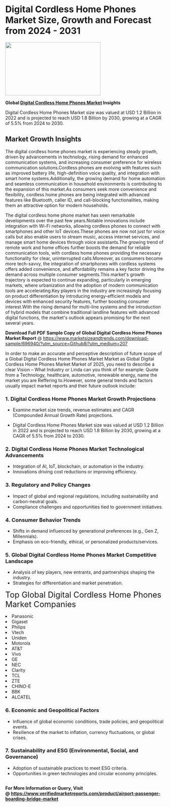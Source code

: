 <H1>Digital Cordless Home Phones Market Size, Growth and Forecast from 2024 - 2031</H1><img class="aligncenter size-medium wp-image-584254" src="https://thirdeyenews.in/wp-content/uploads/2024/09/Global-Market-Research-300x168.jpeg" alt="" width="300" height="168" /><p><strong>Global&nbsp;<a href="https://www.marketsizeandtrends.com/download-sample/696940/?utm_source=Github8j?utm_medium=207">Digital Cordless Home Phones Market</a> Insights</strong></p><p>Digital Cordless Home Phones Market size was valued at USD 1.2 Billion in 2022 and is projected to reach USD 1.8 Billion by 2030, growing at a CAGR of 5.5% from 2024 to 2030.</p><p><h2>Market Growth Insights</h2> <p>The digital cordless home phones market is experiencing steady growth, driven by advancements in technology, rising demand for enhanced communication systems, and increasing consumer preference for wireless communication solutions.Cordless phones are evolving with features such as improved battery life, high-definition voice quality, and integration with smart home systems.Additionally, the growing demand for home automation and seamless communication in household environments is contributing to the expansion of this market.As consumers seek more convenience and flexibility, cordless home phones are being integrated with advanced features like Bluetooth, caller ID, and call-blocking functionalities, making them an attractive option for modern households.</p> <p>The digital cordless home phone market has seen remarkable developments over the past few years.Notable innovations include integration with Wi-Fi networks, allowing cordless phones to connect with smartphones and other IoT devices.These phones are now not just for voice calls but also enable users to stream music, access internet services, and manage smart home devices through voice assistants.The growing trend of remote work and home offices further boosts the demand for reliable communication tools, with cordless home phones providing the necessary functionality for clear, uninterrupted calls.Moreover, as consumers become more tech-savvy, the integration of smartphones with cordless systems offers added convenience, and affordability remains a key factor driving the demand across multiple consumer segments.This market's growth trajectory is expected to continue expanding, particularly in emerging markets, where urbanization and the adoption of modern communication tools are accelerating.Key players in the industry are increasingly focusing on product differentiation by introducing energy-efficient models and devices with enhanced security features, further boosting consumer interest.With the rising demand for multi-line systems and the introduction of hybrid models that combine traditional landline features with advanced digital functions, the market's outlook appears promising for the next several years.<p><span class=""><strong>Download Full PDF Sample Copy of Global Digital Cordless Home Phones Market Report</strong> @ <a href="https://www.marketsizeandtrends.com/download-sample/696940/?utm_source=Github8j?utm_medium=207" target="_blank">https://www.marketsizeandtrends.com/download-sample/696940/?utm_source=Github8j?utm_medium=207</a></span></p><p>In order to make an accurate and perceptive description of future scope of a Global&nbsp;Digital Cordless Home Phones Market Market as Global&nbsp;Digital Cordless Home Phones Market Market of 2025, you need to describe a clear Vision &ndash; What Industry or Linda can you think of for example: Quote from a Technology, healthcare, automotive, renewable energy, name the market you are Reffering to.However, some general trends and factors usually impact market reports and their future outlook include:</p><h3>1.&nbsp;<strong>Digital Cordless Home Phones Market Growth Projections</strong></h3><ul><li>Examine market size trends, revenue estimates and CAGR (Compounded Annual Growth Rate) projections.</li><li><p>Digital Cordless Home Phones Market size was valued at USD 1.2 Billion in 2022 and is projected to reach USD 1.8 Billion by 2030, growing at a CAGR of 5.5% from 2024 to 2030.</p></li></ul><h3>2.&nbsp;<strong>Digital Cordless Home Phones Market Technological Advancements</strong></h3><ul><li>Integration of AI, IoT, blockchain, or automation in the industry.</li><li>Innovations driving cost reductions or improving efficiency.</li></ul><h3>3.&nbsp;<strong>Regulatory and Policy Changes</strong></h3><ul><li>Impact of global and regional regulations, including sustainability and carbon-neutral goals.</li><li>Compliance challenges and opportunities tied to government initiatives.</li></ul><h3>4.&nbsp;<strong>Consumer Behavior Trends</strong></h3><ul><li>Shifts in demand influenced by generational preferences (e.g., Gen Z, Millennials).</li><li>Emphasis on eco-friendly, ethical, or personalized products/services.</li></ul><h3>5.&nbsp;<strong>Global Digital Cordless Home Phones Market Competitive Landscape</strong></h3><ul><li>Analysis of key players, new entrants, and partnerships shaping the industry.</li><li>Strategies for differentiation and market penetration.</li></ul><p data-pm-slice="1 1 []"><span style="color: inherit; font-family: inherit; font-size: 25px;">Top Global Digital Cordless Home Phones Market Companies</span></p><div class="" data-test-id=""><p><li>Panasonic</li><li> Gigaset</li><li> Philips</li><li> Vtech</li><li> Uniden</li><li> Motorola</li><li> AT&T</li><li> Vivo</li><li> GE</li><li> NEC</li><li> Clarity</li><li> TCL</li><li> ZTE</li><li> CHINO-E</li><li> BBK</li><li> ALCATEL</li></p></div><h3>6.&nbsp;<strong>Economic and Geopolitical Factors</strong></h3><ul><li>Influence of global economic conditions, trade policies, and geopolitical events.</li><li>Resilience of the market to inflation, currency fluctuations, or global crises.</li></ul><h3>7.&nbsp;<strong>Sustainability and ESG (Environmental, Social, and Governance)</strong></h3><ul><li>Adoption of sustainable practices to meet ESG criteria.</li><li>Opportunities in green technologies and circular economy principles.</li></ul><h2><strong style="font-size: 14px;">For More Information or Query, Visit @&nbsp;</strong><a style="background-color: #ffffff; font-size: 14px;" href="https://www.marketsizeandtrends.com/report/digital-cordless-home-phones-market/" target="_blank">https://www.verifiedmarketreports.com/product/airport-passenger-boarding-bridge-market</a></h2>
